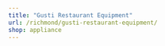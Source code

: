 ```yaml
---
title: "Gusti Restaurant Equipment"
url: /richmond/gusti-restaurant-equipment/
shop: appliance
---
```

